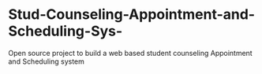 # Stud-Counseling-Appointment-and-Scheduling-Sys-
Open source project to build a web based student counseling Appointment and Scheduling system
